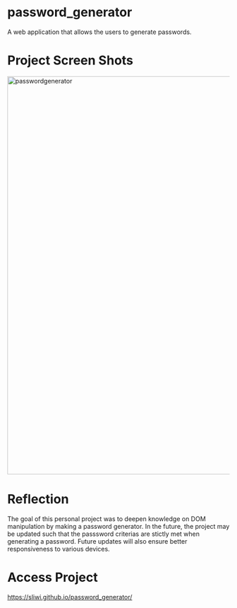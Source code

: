 # password_generator
A web application that allows the users to generate passwords.

# Project Screen Shots
<img width="901" alt="passwordgenerator" src="https://user-images.githubusercontent.com/64179309/104142695-a1330600-538a-11eb-804a-41b0bcec4573.PNG">

# Reflection
The goal of this personal project was to deepen knowledge on DOM manipulation by making a password generator. In the future, the project may be updated such that the passsword criterias are stictly met when generating a password. Future updates will also ensure better responsiveness to various devices.

# Access Project
https://sliwi.github.io/password_generator/
